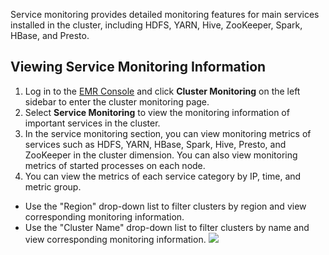Service monitoring provides detailed monitoring features for main services installed in the cluster, including HDFS, YARN, Hive, ZooKeeper, Spark, HBase, and Presto.
## Viewing Service Monitoring Information
1. Log in to the [EMR Console](https://console.cloud.tencent.com/emr) and click **Cluster Monitoring** on the left sidebar to enter the cluster monitoring page.
2. Select **Service Monitoring** to view the monitoring information of important services in the cluster.
3. In the service monitoring section, you can view monitoring metrics of services such as HDFS, YARN, HBase, Spark, Hive, Presto, and ZooKeeper in the cluster dimension. You can also view monitoring metrics of started processes on each node.
4. You can view the metrics of each service category by IP, time, and metric group.
 - Use the "Region" drop-down list to filter clusters by region and view corresponding monitoring information.
 - Use the "Cluster Name" drop-down list to filter clusters by name and view corresponding monitoring information.
![](https://main.qcloudimg.com/raw/51d2e1ed267e17d27cf2c894cd76a27b.png)

